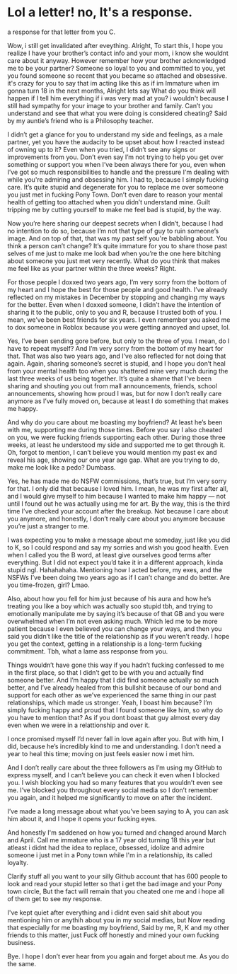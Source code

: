 # Lol a letter! no, It's a response.
a response for that letter from you C.

Wow, i still get invalidated after eveything.
Alright, To start this, I hope you realize I have your brother’s contact info and your mom, i know she wouldnt care about it anyway. However remember how your brother acknowledged me to be your partner? Someone so loyal to you and committed to you, yet you found someone so recent that you became so attached and obsessive. it's crazy for you to say that im acting like this as if im Immature when im gonna turn 18 in the next months, Alright lets say What do you think will happen if I tell him everything if i was very mad at you? i wouldn't because I still had sympathy for your image to your brother and family. Can’t you understand and see that what you were doing is considered cheating? Said by my auntie’s friend who is a Philosophy teacher. 

I didn’t get a glance for you to understand my side and feelings, as a male partner, yet you have the audacity to be upset about how I reacted instead of owning up to it? Even when you tried, I didn’t see any signs or improvements from you. Don’t even say I’m not trying to help you get over something or support you when I’ve been always there for you, even when I’ve got so much responsibilities to handle and the pressure I'm dealing with while you're admiring and obsessing him. I had to, because I simply fucking care. It’s quite stupid and degenerate for you to replace me over someone you just met in fucking Pony Town. Don’t even dare to reason your mental health of getting too attached when you didn’t understand mine. Guilt tripping me by cutting yourself to make me feel bad is stupid, by the way.

Now you’re here sharing our deepest secrets when I didn’t, because I had no intention to do so, because I’m not that type of guy to ruin someone’s image. And on top of that, that was my past self you're babbling about. You think a person can’t change? It’s quite immature for you to share those past selves of me just to make me look bad when you’re the one here bitching about someone you just met very recently. What do you think that makes me feel like as your partner within the three weeks? Right.

For those people I doxxed two years ago, I’m very sorry from the bottom of my heart and I hope the best for those people and good health. I’ve already reflected on my mistakes in December by stopping and changing my ways for the better. Even when I doxxed someone, I didn’t have the intention of sharing it to the public, only to you and R, because I trusted both of you. I mean, we’ve been best friends for six years. I even remember you asked me to dox someone in Roblox because you were getting annoyed and upset, lol.

Yes, I’ve been sending gore before, but only to the three of you. I mean, do I have to repeat myself? And I’m very sorry from the bottom of my heart for that. That was also two years ago, and I’ve also reflected for not doing that again. Again, sharing someone’s secret is stupid, and I hope you don’t heal from your mental health too when you shattered mine very much during the last three weeks of us being together. It’s quite a shame that I’ve been sharing and shouting you out from mall announcements, friends, school announcements, showing how proud I was, but for now I don’t really care anymore as I’ve fully moved on, because at least I do something that makes me happy.

And why do you care about me boasting my boyfriend? At least he’s been with me, supporting me during those times. Before you say I also cheated on you, we were fucking friends supporting each other. During those three weeks, at least he understood my side and supported me to get through it. Oh, forgot to mention, I can’t believe you would mention my past ex and reveal his age, showing our one year age gap. What are you trying to do, make me look like a pedo? Dumbass.

Yes, he has made me do NSFW commissions, that’s true, but I’m very sorry for that. I only did that because I loved him. I mean, he was my first after all, and I would give myself to him because I wanted to make him happy — not until I found out he was actually using me for art. By the way, this is the third time I’ve checked your account after the breakup. Not because I care about you anymore, and honestly, I don’t really care about you anymore because you’re just a stranger to me.

I was expecting you to make a message about me someday, just like you did to K, so I could respond and say my sorries and wish you good health. Even when I called you the B word, at least give ourselves good terms after everything. But I did not expect you’d take it in a different approach, kinda stupid ngl. Hahahahaha. Mentioning how I acted before, my exes, and the NSFWs I’ve been doing two years ago as if I can’t change and do better. Are you time-frozen, girl? Lmao.

Also, about how you fell for him just because of his aura and how he’s treating you like a boy which was actually soo stupid tbh, and trying to emotionally manipulate me by saying it’s because of that GB and you were overwhelmed when I’m not even asking much. Which led me to be more patient because I even believed you can change your ways, and then you said you didn’t like the title of the relationship as if you weren’t ready. I hope you get the context, getting in a relationship is a long-term fucking commitment. Tbh, what a lame ass response from you.

Things wouldn’t have gone this way if you hadn’t fucking confessed to me in the first place, so that I didn’t get to be with you and actually find someone better. And I’m happy that I did find someone actually so much better, and I’ve already healed from this bullshit because of our bond and support for each other as we’ve experienced the same thing in our past relationships, which made us stronger. Yeah, I boast him because? I’m simply fucking happy and proud that I found someone like him, so why do you have to mention that? As if you dont boast that guy almost every day even when we were in a relattionship and over it.

I once promised myself I’d never fall in love again after you. But with him, I did, because he’s incredibly kind to me and understanding. I don’t need a year to heal this time; moving on just feels easier now i met him.

And I don’t really care about the three followers as I’m using my GitHub to express myself, and I can’t believe you can check it even when I blocked you. I wish blocking you had so many features that you wouldn’t even see me. I’ve blocked you throughout every social media so I don’t remember you again, and it helped me significantly to move on after the incident.

I’ve made a long message about what you’ve been saying to A, you can ask him about it, and I hope it opens your fucking eyes.

And honestly I'm saddened on how you turned and changed around March and April. Call me immature who is a 17 year old turning 18 this year but atleast i didnt had the idea to replace, obsessed, idolize and admire someone i just met in a Pony town while I'm in a relationship, its called loyalty. 

Clarify stuff all you want to your silly Github account that has 600 people to look and read your stupid letter so that i get the bad image and your Pony town circle, But the fact will remain that you cheated one me and i hope all of them get to see my response.

I've kept quiet after everything and i didnt even said shit about you mentioning him or anythih about you in my social medias, but Now reading that especially for me boasting my boyfriend, Said by me, R, K and my other friends to this matter, just Fuck off honestly and mined your own fucking business.

Bye. I hope I don’t ever hear from you again and forget about me. As you do the same.





